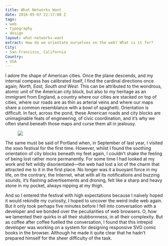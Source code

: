 ```yaml
---
title: What Networks Want
date: 2016-05-07 22:17:00 Z
tags:
- web
- typography
- design
layout: what-networks-want
extract: How do we orientate ourselves on the web? What is it for?
City:
- San Francisco, California
Country:
- USA
---
```


<span class="caps">I adore the shape of American cities.</span> Once the plane descends, and my internal compass has calibrated itself, I find the cardinal directions once again; *North, East, South and West*. This can be attributed to the wondrous, atomic unit of the American city block, but also to my heritage as an immigrant from England, a country where our cities are stacked on top of cities, where our roads are as thin as arterial veins and where our maps share a common resemblance with a bowl of spaghetti. Orientation is difficult. In fact, across the pond, these American roads and city blocks are unimaginable feats of engineering, of civic coordination, and it’s why we often stand beneath those maps and curse them all in jealousy.

<figure class="cell-t20">
    <img class="river__image" src="https://dl.dropboxusercontent.com/u/7963775/portland.jpg">
</figure>

The same must be said of Portland when, in September of last year, I visited the xoxo festival for the first time. However, whilst I found the soothing orientation of city blocks beneath my feet again, I couldn’t shake the feeling of being lost rather more permanently. For some time I had looked at my work and felt wildly disorientated—the web had lost a lot of the charm that attracted me to it in the first place. No longer was it a buoyant force in my life, on the contrary, the Internet, what with all its notifications and buzzing sounds, it’s flashing advertisements and droning, felt like a sharp and heavy stone in my pocket, always nipping at my thigh.

And so I entered the festival with high expectations because I naïvely hoped it would rekindle my curiosity, I hoped to uncover the weird indie web again. But it only took perhaps five minutes before I fell into conversation with a developer and we bonded over the peculiarities of web browsers. O, how we lamented their quirks in all their stubbornness, in all their complexity. But as coffee after coffee fuelled the conversation, I found that this intrepid developer was working on a system for designing responsive SVG comic books in the browser. Although he made it quite clear that he hadn’t prepared himself for the sheer difficulty of the task. 



